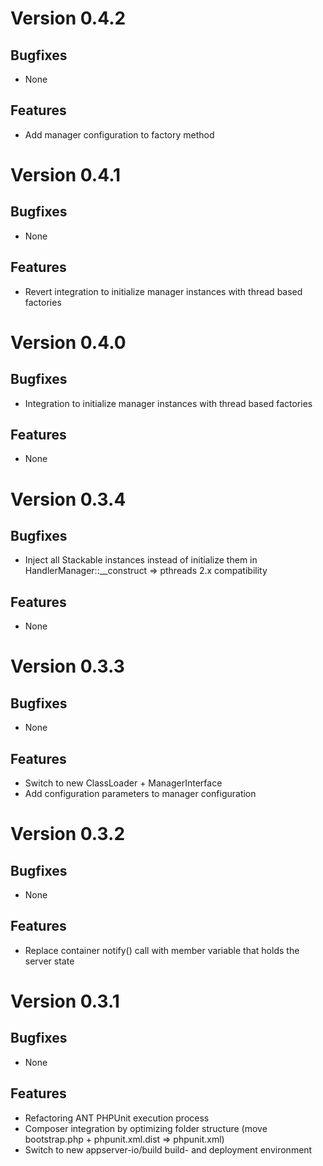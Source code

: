 # Version 0.4.2

## Bugfixes

* None

## Features

* Add manager configuration to factory method

# Version 0.4.1

## Bugfixes

* None

## Features

* Revert integration to initialize manager instances with thread based factories

# Version 0.4.0

## Bugfixes

* Integration to initialize manager instances with thread based factories

## Features

* None

# Version 0.3.4

## Bugfixes

* Inject all Stackable instances instead of initialize them in HandlerManager::__construct => pthreads 2.x compatibility

## Features

* None

# Version 0.3.3

## Bugfixes

* None

## Features

* Switch to new ClassLoader + ManagerInterface
* Add configuration parameters to manager configuration

# Version 0.3.2

## Bugfixes

* None

## Features

* Replace container notify() call with member variable that holds the server state

# Version 0.3.1

## Bugfixes

* None

## Features

* Refactoring ANT PHPUnit execution process
* Composer integration by optimizing folder structure (move bootstrap.php + phpunit.xml.dist => phpunit.xml)
* Switch to new appserver-io/build build- and deployment environment